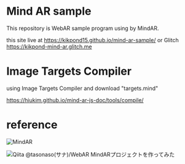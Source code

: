# Mind AR sample
This repository is WebAR sample program using by MindAR.

this site live at https://kikpond15.github.io/mind-ar-sample/
or 
Glitch https://kikpond-mind-ar.glitch.me

# Image Targets Compiler
using Image Targets Compiler and download "targets.mind"

https://hiukim.github.io/mind-ar-js-doc/tools/compile/


# reference
![MindAR](https://hiukim.github.io/mind-ar-js-doc/)

![Qiita @tasonaso(サナ)/WebAR MindARプロジェクトを作ってみた](https://qiita.com/tasonaso/items/1197e1dcfe8a3238d768)

